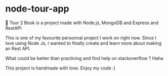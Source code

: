 # node-tour-app
🍝   Tour 2 Book is a project made with Node.js, MongoDB and Express and RestAPI

This is one of my favourite personnal project I work on right now. 
Since I love using Node Js, I wanted to finally create and learn more about making an Rest API. 

What could be better than practicing and find help on stackoverflow ? Haha

This project is handmade with love. Enjoy my code :) 


